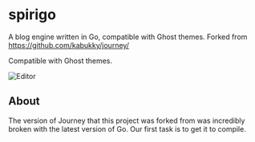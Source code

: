 # spirigo

A blog engine written in Go, compatible with Ghost themes. Forked from <https://github.com/kabukky/journey/>

Compatible with Ghost themes.

![Editor](https://raw.githubusercontent.com/kabukky/journey/gh-pages/images/journey.png)

## About

The version of Journey that this project was forked from was incredibly broken with the latest version of Go. Our first task is to get it to compile.
